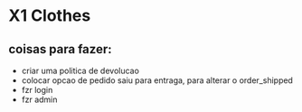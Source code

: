 # X1 Clothes

## coisas para fazer:
 - criar uma politica de devolucao
 - colocar opcao de pedido saiu para entraga, para alterar o order_shipped
 - fzr login
 - fzr admin
